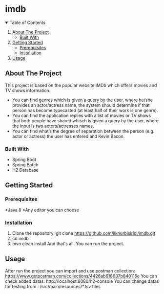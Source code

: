 # imdb

<!-- TABLE OF CONTENTS -->
<details open="open">
  <summary>Table of Contents</summary>
  <ol>
    <li>
      <a href="#about-the-project">About The Project</a>
      <ul>
        <li><a href="#built-with">Built With</a></li>
      </ul>
    </li>
    <li>
      <a href="#getting-started">Getting Started</a>
      <ul>
        <li><a href="#prerequisites">Prerequisites</a></li>
        <li><a href="#installation">Installation</a></li>
      </ul>
    </li>
    <li><a href="#usage">Usage</a></li>
  </ol>
</details>



<!-- ABOUT THE PROJECT -->
## About The Project

This project is based on the popular website IMDb which offers movies and TV shows information.  

* You can find genres which is given a query by the user, where he/she provides an actor/actress name, the system should determine if that person has become typecasted (at least half of their work is one genre).
*  You can find the application replies with a list of movies or TV shows that both people have shared whisch is given a query by the user, where the input is two actors/actresses names, 
* You can find  what’s the degree of separation between the person (e.g. actor or actress) the user has entered and Kevin Bacon.

### Built With

* Spring Boot
* Spring Batch
* H2 Database


## Getting Started



### Prerequisites

*Java 8
*Any editor you can choose

### Installation

1. Clone the repository: git clone https://github.com/ilknurbisirici/imdb.git
2. cd imdb
3. mvn clean install
And that's all. You can run the project.



<!-- USAGE EXAMPLES -->
## Usage

After run the project you can import and use postman collection: https://www.getpostman.com/collections/4426ab618637b840115e
You can check added datas: http://localhost:8080/h2-console
You can change datas for testing from : /src/main/resources/*.tsv files




